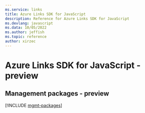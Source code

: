 ```yaml
---
ms.service: links
title: Azure Links SDK for JavaScript
description: Reference for Azure Links SDK for JavaScript
ms.devlang: javascript
ms.data: 10/05/2022
ms.author: jeffish
ms.topic: reference
author: xirzec
---
```

# Azure Links SDK for JavaScript - preview

## Management packages - preview
[!INCLUDE [mgmt-packages](links-mgmt-index.md)]